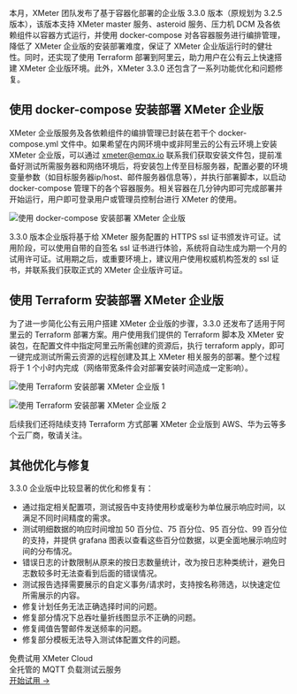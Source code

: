 本月，XMeter 团队发布了基于容器化部署的企业版 3.3.0 版本（原规划为 3.2.5 版本），该版本支持 XMeter master 服务、asteroid 服务、压力机 DCM 及各依赖组件以容器方式运行，并使用 docker-compose 对各容器服务进行编排管理，降低了 XMeter 企业版的安装部署难度，保证了 XMeter 企业版运行时的健壮性。同时，还实现了使用 Terraform 部署到阿里云，助力用户在公有云上快速搭建 XMeter 企业版环境。此外，XMeter 3.3.0 还包含了一系列功能优化和问题修复。

## 使用 docker-compose 安装部署 XMeter 企业版

XMeter 企业版服务及各依赖组件的编排管理已封装在若干个 docker-compose.yml 文件中。如果希望在内网环境中或非阿里云的公有云环境上安装 XMeter 企业版，可以通过 [xmeter@emqx.io](mailto:xmeter@emqx.io) 联系我们获取安装文件包，提前准备好测试所需服务器和网络环境后，将安装包上传至目标服务器，配置必要的环境变量参数（如目标服务器ip/host、邮件服务器信息等），并执行部署脚本，以启动 docker-compose 管理下的各个容器服务。相关容器在几分钟内即可完成部署并开始运行，用户即可登录用户或管理员控制台进行 XMeter 的使用。

![使用 docker-compose 安装部署 XMeter 企业版](https://assets.emqx.com/images/d4030c0cd97d8ea984040d2cf07b366e.png)

3.3.0 版本企业版将基于给 XMeter 服务配置的 HTTPS ssl 证书颁发许可证。试用阶段，可以使用自带的自签名 ssl 证书进行体验，系统将自动生成为期一个月的试用许可证。试用期之后，或重要环境上，建议用户使用权威机构签发的 ssl 证书，并联系我们获取正式的 XMeter 企业版许可证。

## 使用 Terraform 安装部署 XMeter 企业版

为了进一步简化公有云用户搭建 XMeter 企业版的步骤，3.3.0 还发布了适用于阿里云的 Terraform 部署方案。用户使用我们提供的 Terraform 脚本及 XMeter 安装包，在配置文件中指定阿里云所需创建的资源后，执行 terraform apply，即可一键完成测试所需云资源的远程创建及其上 XMeter 相关服务的部署。整个过程将于 1 个小时内完成（网络带宽条件会对部署安装时间造成一定影响）。

![使用 Terraform 安装部署 XMeter 企业版 1](https://assets.emqx.com/images/17cb623b0ba9be156154ea5f12660079.png)

![使用 Terraform 安装部署 XMeter 企业版 2](https://assets.emqx.com/images/bb5092a9401721450ecabdd1c8f139d8.png)

后续我们还将陆续支持 Terraform 方式部署 XMeter 企业版到 AWS、华为云等多个云厂商，敬请关注。

## 其他优化与修复

3.3.0 企业版中比较显著的优化和修复有：

- 通过指定相关配置项，测试报告中支持使用秒或毫秒为单位展示响应时间，以满足不同时间精度的需求。
- 测试明细数据的响应时间增加 50 百分位、75 百分位、95 百分位、99 百分位的支持，并提供 grafana 图表以查看这些百分位数据，以更全面地展示响应时间的分布情况。
- 错误日志的计数限制从原来的按日志数量统计，改为按日志种类统计，避免日志数较多时无法查看到后面的错误情况。
- 测试报告选择需要展示的自定义事务/请求时，支持按名称筛选，以快速定位所需展示的内容。
- 修复计划任务无法正确选择时间的问题。
- 修复部分情况下总吞吐量折线图显示不正确的问题。
- 修复阈值告警邮件发送频率的问题。
- 修复部分模板无法导入测试体配置文件的问题。



<section class="promotion">
    <div>
        免费试用 XMeter Cloud
        <div class="is-size-14 is-text-normal has-text-weight-normal">全托管的 MQTT 负载测试云服务</div>
    </div>
    <a href="https://accounts-zh.emqx.com/signup?continue=https%3A%2F%2Fxmeter-cloud.emqx.com%2FcommercialPage.html%23%2Fproducts" class="button is-gradient px-5">开始试用 →</a>
</section>
